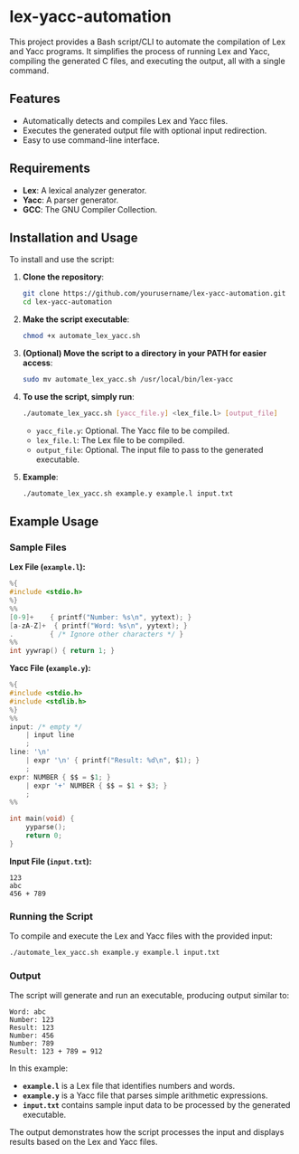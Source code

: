 
# lex-yacc-automation

This project provides a Bash script/CLI to automate the compilation of Lex and Yacc programs. It simplifies the process of running Lex and Yacc, compiling the generated C files, and executing the output, all with a single command.

## Features
- Automatically detects and compiles Lex and Yacc files.
- Executes the generated output file with optional input redirection.
- Easy to use command-line interface.

## Requirements
- **Lex**: A lexical analyzer generator.
- **Yacc**: A parser generator.
- **GCC**: The GNU Compiler Collection.

## Installation and Usage
To install and use the script:

1. **Clone the repository**:
   ```bash
   git clone https://github.com/yourusername/lex-yacc-automation.git
   cd lex-yacc-automation
   ```

2. **Make the script executable**:
   ```bash
   chmod +x automate_lex_yacc.sh
   ```

3. **(Optional) Move the script to a directory in your PATH for easier access**:
   ```bash
   sudo mv automate_lex_yacc.sh /usr/local/bin/lex-yacc
   ```

4. **To use the script, simply run**:
   ```bash
   ./automate_lex_yacc.sh [yacc_file.y] <lex_file.l> [output_file]
   ```
   - `yacc_file.y`: Optional. The Yacc file to be compiled.
   - `lex_file.l`: The Lex file to be compiled.
   - `output_file`: Optional. The input file to pass to the generated executable.

5. **Example**:
   ```bash
   ./automate_lex_yacc.sh example.y example.l input.txt
   ```

## Example Usage

### Sample Files

**Lex File (`example.l`):**
```c
%{
#include <stdio.h>
%}
%%
[0-9]+    { printf("Number: %s\n", yytext); }
[a-zA-Z]+  { printf("Word: %s\n", yytext); }
.         { /* Ignore other characters */ }
%%
int yywrap() { return 1; }
```

**Yacc File (`example.y`):**
```c
%{
#include <stdio.h>
#include <stdlib.h>
%}
%%
input: /* empty */
    | input line
    ;
line: '\n'
    | expr '\n' { printf("Result: %d\n", $1); }
    ;
expr: NUMBER { $$ = $1; }
    | expr '+' NUMBER { $$ = $1 + $3; }
    ;
%%

int main(void) {
    yyparse();
    return 0;
}
```

**Input File (`input.txt`):**
```
123
abc
456 + 789
```

### Running the Script

To compile and execute the Lex and Yacc files with the provided input:

```bash
./automate_lex_yacc.sh example.y example.l input.txt
```

### Output

The script will generate and run an executable, producing output similar to:

```
Word: abc
Number: 123
Result: 123
Number: 456
Number: 789
Result: 123 + 789 = 912
```


In this example:
- **`example.l`** is a Lex file that identifies numbers and words.
- **`example.y`** is a Yacc file that parses simple arithmetic expressions.
- **`input.txt`** contains sample input data to be processed by the generated executable.

The output demonstrates how the script processes the input and displays results based on the Lex and Yacc files.
